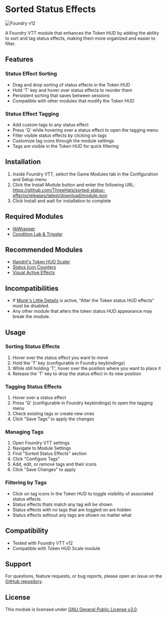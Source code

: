 # Sorted Status Effects

![Foundry v12](https://img.shields.io/badge/foundry-v12-green)

A Foundry VTT module that enhances the Token HUD by adding the ability to sort and tag status effects, making them more organized and easier to filter.

## Features

### Status Effect Sorting
- Drag and drop sorting of status effects in the Token HUD
- Hold 'T' key and hover over status effects to reorder them
- Persistent sorting that saves between sessions
- Compatible with other modules that modify the Token HUD

### Status Effect Tagging
- Add custom tags to any status effect
- Press 'Q' while hovering over a status effect to open the tagging menu
- Filter visible status effects by clicking on tags
- Customize tag icons through the module settings
- Tags are visible in the Token HUD for quick filtering

## Installation

1. Inside Foundry VTT, select the Game Modules tab in the Configuration and Setup menu
2. Click the Install Module button and enter the following URL: https://github.com/ThreeHats/sorted-status-effects/releases/latest/download/module.json
3. Click Install and wait for installation to complete

## Required Modules
- [libWrapper](https://foundryvtt.com/packages/lib-wrapper)
- [Condition Lab & Triggler](https://foundryvtt.com/packages/condition-lab-triggler)

## Recommended Modules
- [Illandril's Token HUD Scaler](https://foundryvtt.com/packages/illandril-token-hud-scale)
- [Status Icon Counters](https://foundryvtt.com/packages/statuscounter)
- [Visual Active Effects](https://foundryvtt.com/packages/visual-active-effects)

## Incompatibilities
- If [Monk's Little Details](https://foundryvtt.com/packages/monks-little-details) is active, "Alter the Token status HUD effects" must be disabled.
- Any other module that alters the token status HUD appearance may break the module.

## Usage

### Sorting Status Effects
1. Hover over the status effect you want to move
2. Hold the 'T' key (configurable in Foundry keybindings)
3. While still holding 'T', hover over the position where you want to place it
4. Release the 'T' key to drop the status effect in its new position

### Tagging Status Effects
1. Hover over a status effect
2. Press 'Q' (configurable in Foundry keybindings) to open the tagging menu
3. Check existing tags or create new ones
4. Click "Save Tags" to apply the changes

### Managing Tags
1. Open Foundry VTT settings
2. Navigate to Module Settings
3. Find "Sorted Status Effects" section
4. Click "Configure Tags"
5. Add, edit, or remove tags and their icons
6. Click "Save Changes" to apply

### Filtering by Tags
- Click on tag icons in the Token HUD to toggle visibility of associated status effects
- Status effects thats match any tag will be shown
- Status effects with no tags that are toggled on are hidden
- Status effects without any tags are shown no matter what

## Compatibility
- Tested with Foundry VTT v12
- Compatible with Token HUD Scale module

## Support

For questions, feature requests, or bug reports, please open an issue on the [GitHub repository](https://github.com/ThreeHats/sorted-status-effects).

## License

This module is licensed under [GNU General Public License v3.0](https://github.com/ThreeHats/sorted-status-effects/blob/main/LICENSE).
